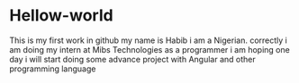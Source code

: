 # Hellow-world
This is my first work in github
my name is Habib i am a Nigerian. correctly i am doing my intern at Mibs Technologies as a programmer i am hoping one day i will start doing some advance project with Angular and other programming language
